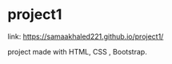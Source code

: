 # project1
 link: https://samaakhaled221.github.io/project1/
 
 project made with HTML, CSS , Bootstrap.
